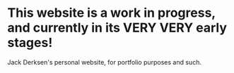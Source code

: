 # This website is a work in progress, and currently in its VERY VERY early stages!

Jack Derksen's personal website, for portfolio purposes and such.
